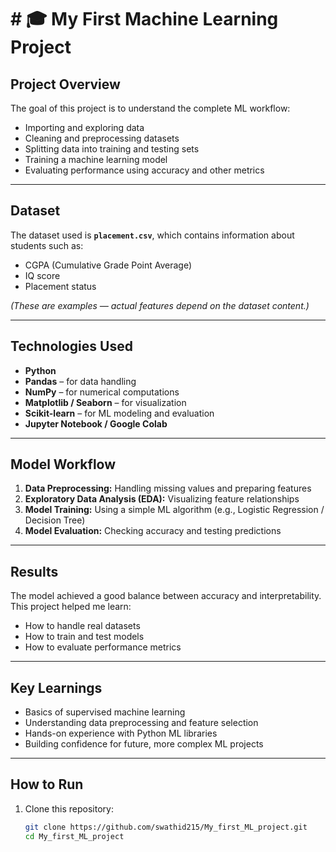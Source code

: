 # # 🎓 My First Machine Learning Project


##  Project Overview

The goal of this project is to understand the complete ML workflow:
- Importing and exploring data
- Cleaning and preprocessing datasets
- Splitting data into training and testing sets
- Training a machine learning model
- Evaluating performance using accuracy and other metrics

---

##  Dataset

The dataset used is **`placement.csv`**, which contains information about students such as:
- CGPA (Cumulative Grade Point Average)  
- IQ score  
- Placement status  

*(These are examples — actual features depend on the dataset content.)*

---

##  Technologies Used

- **Python**
- **Pandas** – for data handling  
- **NumPy** – for numerical computations  
- **Matplotlib / Seaborn** – for visualization  
- **Scikit-learn** – for ML modeling and evaluation  
- **Jupyter Notebook / Google Colab**

---

##  Model Workflow

1. **Data Preprocessing:** Handling missing values and preparing features  
2. **Exploratory Data Analysis (EDA):** Visualizing feature relationships  
3. **Model Training:** Using a simple ML algorithm (e.g., Logistic Regression / Decision Tree)  
4. **Model Evaluation:** Checking accuracy and testing predictions  

---

##  Results

The model achieved a good balance between accuracy and interpretability.  
This project helped me learn:
- How to handle real datasets  
- How to train and test models  
- How to evaluate performance metrics  

---

##  Key Learnings

- Basics of supervised machine learning  
- Understanding data preprocessing and feature selection  
- Hands-on experience with Python ML libraries  
- Building confidence for future, more complex ML projects  

---

##  How to Run

1. Clone this repository:
   ```bash
   git clone https://github.com/swathid215/My_first_ML_project.git
   cd My_first_ML_project
